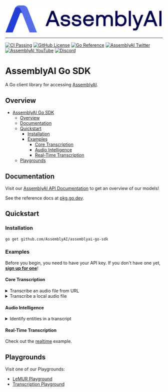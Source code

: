 <img src="https://github.com/AssemblyAI/assemblyai-go-sdk/blob/main/assemblyai.png?raw=true" width="500"/>

---

[![CI Passing](https://github.com/AssemblyAI/assemblyai-go-sdk/actions/workflows/go.yml/badge.svg)](https://github.com/AssemblyAI/assemblyai-go-sdk/actions/workflows/go.yml)
[![GitHub License](https://img.shields.io/github/license/AssemblyAI/assemblyai-go-sdk)](https://github.com/AssemblyAI/assemblyai-go-sdk/blob/main/LICENSE)
[![Go Reference](https://pkg.go.dev/badge/github.com/AssemblyAI/assemblyai-go-sdk.svg)](https://pkg.go.dev/github.com/AssemblyAI/assemblyai-go-sdk)
[![AssemblyAI Twitter](https://img.shields.io/twitter/follow/AssemblyAI?label=%40AssemblyAI&style=social)](https://twitter.com/AssemblyAI)
[![AssemblyAI YouTube](https://img.shields.io/youtube/channel/subscribers/UCtatfZMf-8EkIwASXM4ts0A)](https://www.youtube.com/@AssemblyAI)
[![Discord](https://img.shields.io/discord/875120158014853141?logo=discord&label=Discord&link=https%3A%2F%2Fdiscord.com%2Fchannels%2F875120158014853141&style=social)
](https://assemblyai.com/discord)

# AssemblyAI Go SDK

A Go client library for accessing [AssemblyAI](https://assemblyai.com).

## Overview

- [AssemblyAI Go SDK](#assemblyai-go-sdk)
  - [Overview](#overview)
  - [Documentation](#documentation)
  - [Quickstart](#quickstart)
    - [Installation](#installation)
    - [Examples](#examples)
      - [Core Transcription](#core-transcription)
      - [Audio Intelligence](#audio-intelligence)
      - [Real-Time Transcription](#real-time-transcription)
  - [Playgrounds](#playgrounds)

## Documentation

Visit our [AssemblyAI API Documentation](https://www.assemblyai.com/docs) to get an overview of our models!

See the reference docs at [pkg.go.dev](https://pkg.go.dev/github.com/AssemblyAI/assemblyai-go-sdk).

## Quickstart

### Installation

```bash
go get github.com/AssemblyAI/assemblyai-go-sdk
```

### Examples

Before you begin, you need to have your API key. If you don't have one yet, [**sign up for one**](https://www.assemblyai.com/dashboard/signup)!

#### Core Transcription

<details>
    <summary>Transcribe an audio file from URL</summary>

```go
package main

import (
	"context"
	"log"
	"os"

	"github.com/AssemblyAI/assemblyai-go-sdk"
)

func main() {
	apiKey := os.Getenv("ASSEMBLYAI_API_KEY")

	ctx := context.Background()

	audioURL := "https://example.org/audio.mp3"

	client := assemblyai.NewClient(apiKey)

	transcript, err := client.Transcripts.TranscribeFromURL(ctx, audioURL, nil)
	if err != nil {
		log.Fatal("Something bad happened:", err)
	}

	log.Println(*transcript.Text)
}
```

</details>
<details>
    <summary>Transcribe a local audio file</summary>

```go
package main

import (
	"context"
	"log"
	"os"

	"github.com/AssemblyAI/assemblyai-go-sdk"
)

func main() {
	apiKey := os.Getenv("ASSEMBLYAI_API_KEY")

	ctx := context.Background()

	client := assemblyai.NewClient(apiKey)

	f, err := os.Open("./my-local-audio-file.wav")
	if err != nil {
		log.Fatal("Couldn't open audio file:", err)
	}
	defer f.Close()

	transcript, err := client.Transcripts.TranscribeFromReader(ctx, f, nil)
	if err != nil {
		log.Fatal("Something bad happened:", err)
	}

	log.Println(*transcript.Text)
}
```

</details>

#### Audio Intelligence

<details>
    <summary>Identify entities in a transcript</summary>

```go
package main

import (
	"context"
	"log"
	"os"

	"github.com/AssemblyAI/assemblyai-go-sdk"
)

func main() {
	apiKey := os.Getenv("ASSEMBLYAI_API_KEY")

	ctx := context.Background()

	audioURL := "https://example.org/audio.mp3"

	client := assemblyai.NewClient(apiKey)

	opts := &assemblyai.TranscriptSubmitOptions{
		EntityDetection: assemblyai.Bool(true),
	}

	transcript, err := client.Transcripts.TranscribeFromURL(ctx, audioURL, opts)
	if err != nil {
		log.Fatal("Something bad happened:", err)
	}

	for _, entity := range transcript.Entities {
		log.Println(*entity.Text)
		log.Println(*entity.Type)
		log.Printf("Timestamp: %v - %v", *entity.Start, *entity.End)
	}
}
```

</details>

#### Real-Time Transcription

Check out the [realtime](./examples/realtime) example.

## Playgrounds

Visit one of our Playgrounds:

- [LeMUR Playground](https://www.assemblyai.com/playground/v2/source)
- [Transcription Playground](https://www.assemblyai.com/playground)
